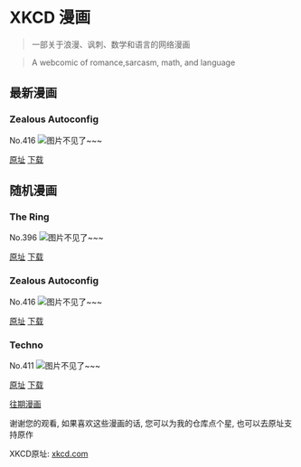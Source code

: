 # XKCD 漫画


> 一部关于浪漫、讽刺、数学和语言的网络漫画

> A webcomic of romance,sarcasm, math, and language


## 最新漫画
### Zealous Autoconfig
No.416
![图片不见了~~~](https://imgs.xkcd.com/comics/zealous_autoconfig.png)

[原址](https://xkcd.com//416) [下载](https://imgs.xkcd.com/comics/zealous_autoconfig.png)



## 随机漫画
### The Ring
No.396
![图片不见了~~~](https://imgs.xkcd.com/comics/the_ring.png)

[原址](https://xkcd.com//396) [下载](https://imgs.xkcd.com/comics/the_ring.png)



### Zealous Autoconfig
No.416
![图片不见了~~~](https://imgs.xkcd.com/comics/zealous_autoconfig.png)

[原址](https://xkcd.com//416) [下载](https://imgs.xkcd.com/comics/zealous_autoconfig.png)



### Techno
No.411
![图片不见了~~~](https://imgs.xkcd.com/comics/techno.png)

[原址](https://xkcd.com//411) [下载](https://imgs.xkcd.com/comics/techno.png)



[往期漫画](image/)

谢谢您的观看, 如果喜欢这些漫画的话, 
您可以为我的仓库点个星, 也可以去原址支持原作

XKCD原址: [xkcd.com](https://xkcd.com)


